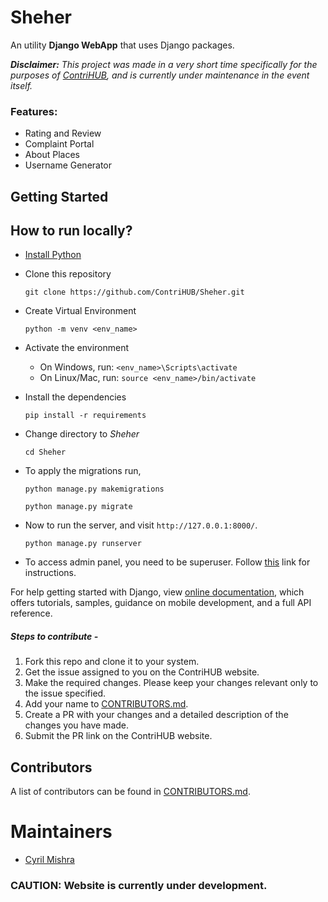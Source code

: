 # Sheher

An utility **Django WebApp** that uses Django packages.

**_Disclaimer:_** _This project was made in a very short time specifically for the purposes of [ContriHUB](https://contrihub.github.io/), and is currently under maintenance in the event itself._

### Features: 

+ Rating and Review
+ Complaint Portal
+ About Places
+ Username Generator


## Getting Started

## How to run locally?
* [Install Python](https://www.wikihow.com/Install-Python)
* Clone this repository
    ```
    git clone https://github.com/ContriHUB/Sheher.git
    ```
* Create Virtual Environment
    ```
    python -m venv <env_name>
    ```
* Activate the environment
    * On Windows, run: `<env_name>\Scripts\activate`
    * On Linux/Mac, run: `source <env_name>/bin/activate`    
* Install the dependencies
    ```
    pip install -r requirements
    ```
* Change directory to *Sheher*
    ```
    cd Sheher
    ```
* To apply the migrations run,
    ```
    python manage.py makemigrations
    ```
    
    ```
    python manage.py migrate
    ```
* Now to run the server, and visit `http://127.0.0.1:8000/`.
    ```
    python manage.py runserver
    ```
* To access admin panel, you need to be superuser. Follow [this](https://www.geeksforgeeks.org/how-to-create-superuser-in-django/) link for instructions.

For help getting started with Django, view [online documentation](https://docs.djangoproject.com/en/4.1/), which offers tutorials,
samples, guidance on mobile development, and a full API reference.

##### Steps to contribute -
1. Fork this repo and clone it to your system.
2. Get the issue assigned to you on the ContriHUB website. 
3. Make the required changes. Please keep your changes relevant only to the issue specified.
4. Add your name to [CONTRIBUTORS.md](CONTRIBUTORS.md).
5. Create a PR with your changes and a detailed description of the changes you have made. 
6. Submit the PR link on the ContriHUB website.

## Contributors

A list of contributors can be found in [CONTRIBUTORS.md](CONTRIBUTORS.md).

# Maintainers

- [Cyril Mishra](https://github.com/CyrilMishra)

### CAUTION: Website is currently under development.
